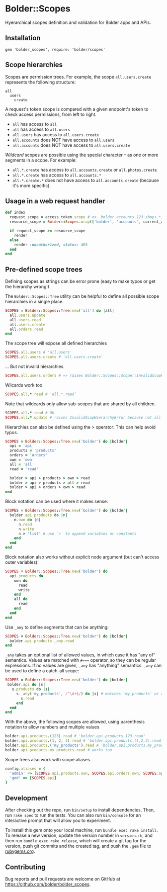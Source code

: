 # Bolder::Scopes

Hyerarchical scopes definition and validation for Bolder apps and APIs.

## Installation

```
gem 'bolder_scopes', require: 'bolder/scopes'
```

## Scope hierarchies

Scopes are permission trees.
For example, the scope `all.users.create` represents the following structure:

```
all
  users
    create
```

A request's token scope is compared with a given endpoint's token to check access permissions, from left to right.

* `all` has access to `all`
* `all` has access to `all.users`
* `all.users` has access to `all.users.create`
* `all.accounts` does NOT have access to `all.users`
* `all.accounts` does NOT have access to `all.users.create`

_Wildcard_ scopes are possible using the special character `*` as one or more segments in a scope.
For example:

* `all.*.create` has access to `all.accounts.create` or `all.photos.create`
* `all.*.create` has access to `all.accounts.*`
* `all.*.create.*` does not have access to `all.accounts.create` (because it's more specific).

## Usage in a web request handler

```ruby
def index
  request_scope = access_token.scope # ex. bolder.accounts.123.shops.*.read
  resource_scope = Bolder::Scopes.wrap(['bolder', 'accounts', current_account.id, 'shops', 'read'].join('.'))

  if request_scope >= resource_scope
    render
  else
    render :unauthorized, status: 403
  end
end
```

## Pre-defined scope trees

Defining scopes as strings can be error prone (easy to make typos or get the hierarchy wrong!).

The `Bolder::Scopes::Tree` utility can be helpful to define all possible scope hierarchies in a single place.

```ruby
SCOPES = Bolder::Scopes::Tree.new('all') do |all|
  all.users.update
  all.users.read
  all.users.create
  all.orders.read
end
```

The scope tree will expose all defined hierarchies

```ruby
SCOPES.all.users # 'all.users'
SCOPES.all.users.create # 'all.users.create'
```

... But not invalid hierarchies.

```ruby
SCOPES.all.users.orders # => raises Bolder::Scopes::Scope::InvalidScopHierarchyError
```

Wilcards work too

```ruby
SCOPES.all.*.read # 'all.*.read`
```

Note that wildcards only allow sub-scopes that are shared by all children.

```ruby
SCOPES.all.*.read # Ok
SCOPES.all.*.update # raises InvalidScopHierarchyError because not all children of `all.*` support `update`
```

Hierarchies can also be defined using the > operator:
This can help avoid typos.

```ruby
SCOPES = Bolder::Scopes::Tree.new('bolder') do |bolder|
  api = 'api'
  products = 'products'
  orders = 'orders'
  own = 'own'
  all = 'all'
  read = 'read'

  bolder > api > products > own > read
  bolder > api > products > all > read
  bolder > api > orders > own > read
end
```

Block notation can be used where it makes sense:

```ruby
SCOPES = Bolder::Scopes::Tree.new('bolder') do |bolder|
  bolder.api.products do |n|
    n.own do |n|
      n.read
      n.write
      n > 'list' # use `>` to append variables or constants
    end
  end
end
```

Block notation also works without explicit node argument (but can't access outer variables):

```ruby
SCOPES = Bolder::Scopes::Tree.new('bolder') do
  api.products do
    own do
      read
      write
    end
    all do
      read
    end
  end
end
```

Use `_any` to define segments that can be anything:

```ruby
SCOPES = Bolder::Scopes::Tree.new('bolder') do |bolder|
  bolder.api.products._any.read
end
```

`_any` takes an optional list of allowed values, in which case it has "any of" semantics.
Values are matched with `#===` operator, so they can be regular expressions.
If no values are given, `_any` has "anything" semantics.
`_any` can be used to define a catch-all scope:

```ruby
SCOPES = Bolder::Scopes::Tree.new('bolder') do |bolder|
 bolder.api do |s|
   s.products do |s|
     s._any('my_products', /^\d+$/) do |s| # matches 'my_products' or any number-like string
       s.read
     end
  end
end
```

With the above, the following scopes are allowed, using parenthesis notation to allow numbers and multiple values

```ruby
bolder.api.products.(123).read # 'bolder.api.products.123.read'
bolder.api.products.(1, 2, 3).read # 'bolder.api.products.(1,2,3).read'
bolder.api.products.('my_products').read # 'bolder.api.products.my_products.read'
bolder.api.products.my_products.read # works too
```

Scope trees also work with scope aliases.

```ruby
config.aliases = {
  'admin' => [SCOPES.api.products.own, SCOPES.api.orders.own, SCOPES.api.all.read],
  'god' => [SCOPES.api]
}
```

## Development

After checking out the repo, run `bin/setup` to install dependencies. Then, run `rake spec` to run the tests. You can also run `bin/console` for an interactive prompt that will allow you to experiment.

To install this gem onto your local machine, run `bundle exec rake install`. To release a new version, update the version number in `version.rb`, and then run `bundle exec rake release`, which will create a git tag for the version, push git commits and the created tag, and push the `.gem` file to [rubygems.org](https://rubygems.org).

## Contributing

Bug reports and pull requests are welcome on GitHub at https://github.com/bolder/bolder_scopes.
